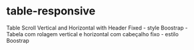 # table-responsive
Table Scroll Vertical and Horizontal with Header Fixed - style Boostrap - Tabela com rolagem vertical e horizontal com cabeçalho fixo - estilo Boostrap

